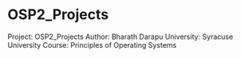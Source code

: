 # OSP2_Projects
Project: OSP2_Projects 
Author: Bharath Darapu
University: Syracuse University
Course: Principles of Operating Systems
